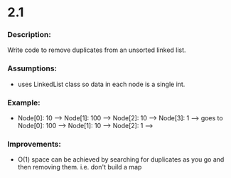 # 2.1  
### Description:  
Write code to remove duplicates from an unsorted linked list.  

### Assumptions:  
- uses LinkedList class so data in each node is a single int.  

### Example:  
- Node[0]: 10 --> Node[1]: 100 --> Node[2]: 10 --> Node[3]: 1 --> goes to Node[0]: 100 --> Node[1]: 10 --> Node[2]: 1 -->  

### Improvements:  
- O(1) space can be achieved by searching for duplicates as you go and then removing them. i.e. don't build a map  